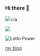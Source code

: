 ### Hi there 👋

<img src="https://img.shields.io/badge/Python-3766AB?style=flat-square&logo=Python&logoColor=white"/></a

<!--
**Lee-daeho/Lee-daeho** is a ✨ _special_ ✨ repository because its `README.md` (this file) appears on your GitHub profile.

Here are some ideas to get you started:

- 🔭 I’m currently working on ...
- 🌱 I’m currently learning ...
- 👯 I’m looking to collaborate on ...
- 🤔 I’m looking for help with ...
- 💬 Ask me about ...
- 📫 How to reach me: ...
- 😄 Pronouns: ...
- ⚡ Fun fact: ...
-->
<a href="https://hits.seeyoufarm.com"><img src="https://hits.seeyoufarm.com/api/count/incr/badge.svg?url=https%3A%2F%2Fgithub.com%2FLee-daeho&count_bg=%2379C83D&title_bg=%23555555&icon=&icon_color=%23E7E7E7&title=hits&edge_flat=false"/></a>





![Lotto Power](https://github-readme-stats.vercel.app/api?username=Lee-daeho&theme=dark&show_icons=true)

[my blog ](https://codestudyisdiff.tistory.com/)
